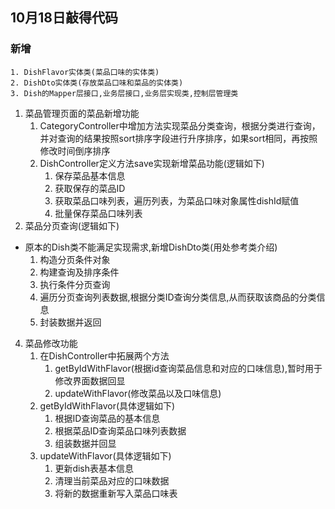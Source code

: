 ## 10月18日敲得代码

### 新增

    1. DishFlavor实体类(菜品口味的实体类)
    2. DishDto实体类(存放菜品口味和菜品的实体类)
    3. Dish的Mapper层接口,业务层接口,业务层实现类,控制层管理类

1. 菜品管理页面的菜品新增功能
    1. CategoryController中增加方法实现菜品分类查询，根据分类进行查询，并对查询的结果按照sort排序字段进行升序排序，如果sort相同，再按照修改时间倒序排序
    2. DishController定义方法save实现新增菜品功能(逻辑如下)
        1. 保存菜品基本信息
        2. 获取保存的菜品ID
        3. 获取菜品口味列表，遍历列表，为菜品口味对象属性dishId赋值
        4. 批量保存菜品口味列表
2. 菜品分页查询(逻辑如下)

- 原本的Dish类不能满足实现需求,新增DishDto类(用处参考类介绍)
    1. 构造分页条件对象
    2. 构建查询及排序条件
    3. 执行条件分页查询
    4. 遍历分页查询列表数据,根据分类ID查询分类信息,从而获取该商品的分类信息
    5. 封装数据并返回

4. 菜品修改功能
    1. 在DishController中拓展两个方法
        1. getByIdWithFlavor(根据id查询菜品信息和对应的口味信息),暂时用于修改界面数据回显
        2. updateWithFlavor(修改菜品以及口味信息)
    2. getByIdWithFlavor(具体逻辑如下)
        1. 根据ID查询菜品的基本信息
        2. 根据菜品ID查询菜品口味列表数据
        3. 组装数据并回显
    3. updateWithFlavor(具体逻辑如下)
        1. 更新dish表基本信息
        2. 清理当前菜品对应的口味数据
        3. 将新的数据重新写入菜品口味表